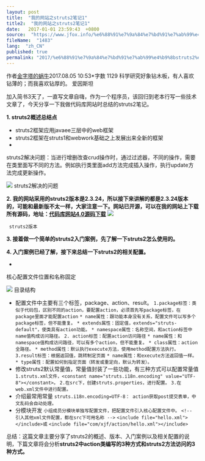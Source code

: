 ```yaml
---
layout: post
title:  "我的网站之struts2笔记1"
title2:  "我的网站之struts2笔记1"
date:   2017-01-01 23:59:43  +0800
source:  "https://www.jfox.info/%e6%88%91%e7%9a%84%e7%bd%91%e7%ab%99%e4%b9%8bstruts2%e7%ac%94%e8%ae%b01.html"
fileName:  "1483"
lang:  "zh_CN"
published: true
permalink: "2017/%e6%88%91%e7%9a%84%e7%bd%91%e7%ab%99%e4%b9%8bstruts2%e7%ac%94%e8%ae%b01.html"
---
```


作者[金字塔的蜗牛](/u/a8ae22295f18)2017.08.05 10:53*字数 1129
科学研究好象钻木板，有人喜欢钻薄的；而我喜欢钻厚的。
爱因斯坦

加入简书3天了，一直写文章自嗨，作为一个程序员，该回归到老本行写一些技术文章了，今天分享一下我做代码库网站时总结的struts2笔记。

**1. struts2概述总结点**

- struts2框架应用javaee三层中的web框架
- struts2框架在struts1和webwork基础之上发展出来全新的框架
- 
struts2解决问题：当进行增删改查crud操作时，通过过滤器，不同的操作，需要在类里面写不同的方法。例如执行类里面add方法完成插入操作，执行update方法完成更新操作。

![](ab3ba41.png)
struts2解决的问题 
      
     

**2. 我的网站采用的struts2版本是2.3.24，所以接下来讲解的都是2.3.24版本的，可能和最新版不太一样，大家注意一下。网站已开源，可以在我的网站上下载所有源码，地址：[代码库网站4.0源码下载](https://www.jfox.info/go.php?url=https://admintwo.com/resource_detail?id=185)**
![](13ac4d9.png) 
   
     struts2版本 
    
   
  
 
**3. 接着做一个简单的struts2入门案例，先了解一下struts2怎么使用的。**

**4. 入门案例已经了解，接下来总结一下struts2的相关配置。**

- 
核心配置文件位置和名称固定

![](e342285.png)
目录结构 
      
     
- 配置文件中主要有三个标签，package、action、result。
`1.package标签：类似于代码包，区别不同的action，要配置action，必须首先写package标签，在package里面才能配置action`
`* name属性：跟功能本身没有关系，配置文件可以写多个package标签，但不能重复。`
`* extends属性：固定值，extends="struts-default"，使类具有action功能。`
`* namespace属性：名称空间，和action标签中name值构成访问路径。`
`2. action标签：配置action访问路径`
`* name属性：和namespace值构成访问路径，可以有多个action，但不能重复。`
`* class属性：action全路径。`
`* method属性：默认执行execute方法，使用method配置方法执行。`
`3.result标签：根据返回值，跳转制定页面`
`* name属性：和execute方法返回值一样。`
`* type属性：配置如何到指定页面（转发或重定向，默认为转发）。`
- 修改struts2默认常量值，常量值封装了一些功能，有三种方式可以配置常量值
`1.struts.xml文件，<constant name="struts.i18n.encoding" value="UTF-8"></constant>。`
`2.在src下，创建struts.properties，进行配置。`
`3.在web.xml文件中进行配置。`
- 介绍最常用常量
`struts.i18n.encoding=UTF-8： action获取post提交表单，中文乱码会自动处理。`
- 分模块开发
`小组成员分模块单独写配置文件，把配置文件引入核心配置文件中。`
`<!-- 引入其他xml文件配置，都在src下可用名称 -->`
`<include file="hello.xml"></include>或`
`<include file="com/xjf/action/hello.xml"></include>`

总结：这篇文章主要分享了struts2的概述、版本、入门案例以及相关配置的说明，下篇文章将会分析**struts2中action类编写的3种方式和struts2方法访问的3种方式。**
